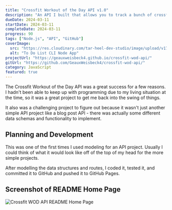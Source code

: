 ```yaml
---
title: "Crossfit Workout of the Day API v1.0"
description: "An API I built that allows you to track a bunch of crossfit workout metrics and pick different workouts for any given day."
dueDate: 2024-03-11
startDate: 2024-03-11
completeDate: 2024-03-11
progress: 90
tags: ["Node.js", "API", "GitHub"]
coverImage:
  src: "https://res.cloudinary.com/tar-heel-dev-studio/image/upload/v1734255486/crossfit-wod-api_tohrpu.png"
  alt: "To Do List CLI Node App"
projectUrl: "https://geauxweisbeck4.github.io/crossfit-wod-api/"
gitUrl: "https://github.com/GeauxWeisbeck4/crossfit-wod-api/"
category: JavaScript
featured: true
---
```


The Crossfit Workout of the Day API was a great success for a few reasons. I hadn't been able to keep up with programming due to my living situation at the time, so it was a great project to get me back into the swing of things.

It also was a challenging project to figure out because it wasn't just another simple API project like a blog post API - there was actually some different data schemas and functionality to implement.

## Planning and Development

This was one of the first times I used modeling for an API project. Usually I could think of what it would look like off of the top of my head for the more simple projects.

After modelling the data structures and routes, I coded it, tested it, and committed it to GitHub and pushed it to GitHub Pages.

## Screenshot of README Home Page

![Crossfit WOD API README Home Page](https://res.cloudinary.com/tar-heel-dev-studio/image/upload/v1734255630/Screenshot_15-12-2024_44014_geauxweisbeck4.github.io_h6lviv.jpg)
